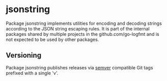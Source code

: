 # jsonstring

Package jsonstring implements utilities for encoding and decoding strings
according to the JSON string escaping rules. It is part of the internal
packages shared by multiple projects in the github.com/go-logfmt and is not
expected to be used by other packages.

## Versioning

Package jsonstring publishes releases via [semver](http://semver.org/)
compatible Git tags prefixed with a single 'v'.
